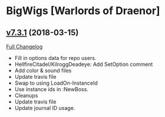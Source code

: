 # BigWigs [Warlords of Draenor]

## [v7.3.1](https://github.com/BigWigsMods/BigWigs_WarlordsOfDraenor/tree/v7.3.1) (2018-03-15)
[Full Changelog](https://github.com/BigWigsMods/BigWigs_WarlordsOfDraenor/compare/v7.3.0...v7.3.1)

- Fill in options data for repo users.  
- HellfireCitadel/KilroggDeadeye: Add SetOption comment  
- Add color & sound files  
- Update travis file  
- Swap to using LoadOn-InstanceId  
- Use instance ids in :NewBoss.  
- Cleanups  
- Update travis file  
- Update journal ID usage.  
